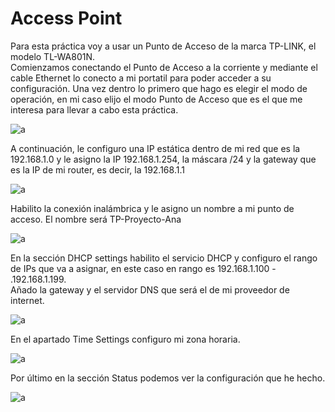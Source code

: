 # Access Point  

Para esta práctica voy a usar un Punto de Acceso de la marca TP-LINK, el modelo TL-WA801N.  
Comienzamos conectando el Punto de Acceso a la corriente y mediante el cable Ethernet lo conecto a mi portatil para poder acceder a su configuración. 
Una vez dentro lo primero que hago es elegir el modo de operación, en mi caso elijo el modo Punto de Acceso que es el que me interesa para llevar a cabo esta práctica.  

![a]()  

A continuación, le configuro una IP estática dentro de mi red que es la 192.168.1.0 y le asigno la IP 192.168.1.254, la máscara /24 y la gateway que es la IP de mi router, es decir, la 192.168.1.1  

![a]()  

Habilito la conexión inalámbrica y le asigno un nombre a mi punto de acceso. El nombre será TP-Proyecto-Ana  

![a]()  

En la sección DHCP settings habilito el servicio DHCP y configuro el rango de IPs que va a asignar, en este caso en rango es 192.168.1.100 - .192.168.1.199.  
Añado la gateway y el servidor DNS que será el de mi proveedor de internet.  

![a]()  

En el apartado Time Settings configuro mi zona horaria.  

![a]()  

Por último en la sección Status podemos ver la configuración que he hecho.  

![a]()
